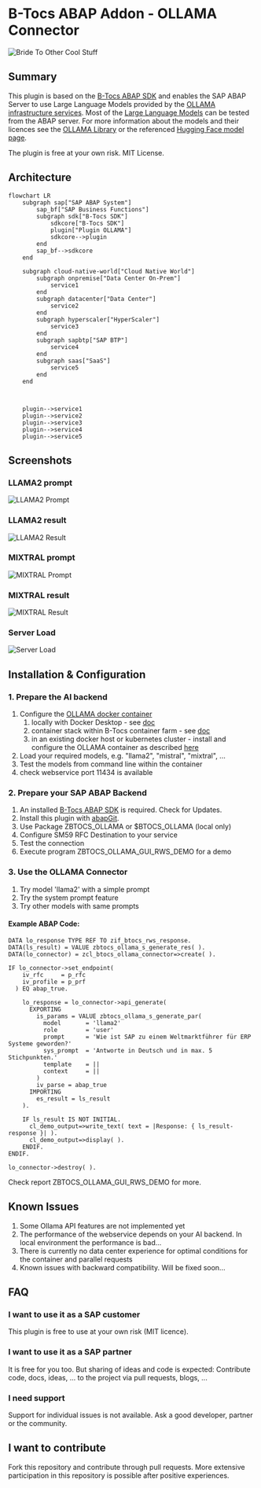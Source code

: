 # B-Tocs ABAP Addon - OLLAMA Connector

![Bride To Other Cool Stuff](res/btocs_logo.gif)

## Summary

This plugin is based on the [B-Tocs ABAP SDK](https://github.com/b-tocs/abap_btocs_core) and enables the SAP ABAP Server to use Large Language Models provided by the [OLLAMA infrastructure services](https://ollama.ai). Most of the [Large Language Models](https://ollama.ai/library) can be tested from the ABAP server. For more information about the models and their licences see the [OLLAMA Library](https://ollama.ai/library) or the referenced [Hugging Face model page](https://huggingface.co/models).

The plugin is free at your own risk. 
MIT License.


## Architecture

```mermaid
flowchart LR
    subgraph sap["SAP ABAP System"]
        sap_bf["SAP Business Functions"]
        subgraph sdk["B-Tocs SDK"]
            sdkcore["B-Tocs SDK"]
            plugin["Plugin OLLAMA"]
            sdkcore-->plugin
        end
        sap_bf-->sdkcore
    end

    subgraph cloud-native-world["Cloud Native World"]
        subgraph onpremise["Data Center On-Prem"]
            service1
        end
        subgraph datacenter["Data Center"]
            service2
        end
        subgraph hyperscaler["HyperScaler"]
            service3
        end
        subgraph sapbtp["SAP BTP"]
            service4
        end
        subgraph saas["SaaS"]
            service5
        end
    end



    plugin-->service1    
    plugin-->service2    
    plugin-->service3    
    plugin-->service4    
    plugin-->service5    

```

## Screenshots

### LLAMA2 prompt

![LLAMA2 Prompt](res/llama2_prompt.gif)

### LLAMA2 result

![LLAMA2 Result](res/result_llama2.gif)

### MIXTRAL prompt

![MIXTRAL Prompt](res/mixtral_prompt.gif)

### MIXTRAL result

![MIXTRAL Result](res/result_mixtral.gif)

### Server Load

![Server Load](res/server_load.jpg)


## Installation & Configuration

### 1. Prepare the AI backend

1. Configure the [OLLAMA docker container](https://hub.docker.com/r/ollama/ollama)
    1. locally with Docker Desktop - see [doc](doc/guides/local_install.md) 
    2. container stack within B-Tocs container farm - see [doc](doc/guides/btocs_farm.md)
    3. in an existing docker host or kubernetes cluster - install and configure the OLLAMA container as described [here](https://hub.docker.com/r/ollama/ollama)
2. Load your required models, e.g. "llama2", "mistral", "mixtral", ...
3. Test the models from command line within the container
4. check webservice port 11434 is available


### 2. Prepare your SAP ABAP Backend

1. An installed [B-Tocs ABAP SDK](https://github.com/b-tocs/abap_btocs_core) is required. Check for Updates.
2. Install this plugin with [abapGit](https://abapgit.org).
3. Use Package ZBTOCS_OLLAMA or $BTOCS_OLLAMA (local only)
4. Configure SM59 RFC Destination to your service
5. Test the connection
6. Execute program ZBTOCS_OLLAMA_GUI_RWS_DEMO for a demo


### 3. Use the OLLAMA Connector

1. Try model 'llama2' with a simple prompt
2. Try the system prompt feature 
3. Try other models with same prompts


#### Example ABAP Code:
```abap
DATA lo_response TYPE REF TO zif_btocs_rws_response.
DATA(ls_result) = VALUE zbtocs_ollama_s_generate_res( ).
DATA(lo_connector) = zcl_btocs_ollama_connector=>create( ).

IF lo_connector->set_endpoint(
    iv_rfc     = p_rfc
    iv_profile = p_prf
  ) EQ abap_true.

    lo_response = lo_connector->api_generate(
      EXPORTING
        is_params = VALUE zbtocs_ollama_s_generate_par(
          model       = 'llama2'
          role        = 'user'
          prompt      = 'Wie ist SAP zu einem Weltmarktführer für ERP Systeme geworden?'
          sys_prompt  = 'Antworte in Deutsch und in max. 5 Stichpunkten.'
          template    = ||
          context     = ||
        )
        iv_parse = abap_true
      IMPORTING
        es_result = ls_result
    ).

    IF ls_result IS NOT INITIAL.
      cl_demo_output=>write_text( text = |Response: { ls_result-response }| ).
      cl_demo_output=>display( ).
    ENDIF.
ENDIF.

lo_connector->destroy( ).

```
Check report ZBTOCS_OLLAMA_GUI_RWS_DEMO for more.



## Known Issues
1. Some Ollama API features are not implemented yet
2. The performance of the webservice depends on your AI backend. In local environment the performance is bad...
3. There is currently no data center experience for optimal conditions for the container and parallel requests
4. Known issues with backward compatibility. Will be fixed soon...

## FAQ

### I want to use it as a SAP customer
This plugin is free to use at your own risk (MIT licence).

### I want to use it as a SAP partner
It is free for you too. But sharing of ideas and code is expected: Contribute code, docs, ideas, ... to the project via pull requests, blogs, ...

### I need support
Support for individual issues is not available. Ask a good developer, partner or the community.

## I want to contribute
Fork this repository and contribute through pull requests. More extensive participation in this repository is possible after positive experiences.